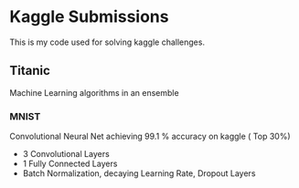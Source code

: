 # Kaggle Submissions

This is my code used for solving kaggle challenges.

## Titanic

Machine Learning algorithms in an ensemble 

### MNIST

Convolutional Neural Net
achieving 99.1 % accuracy on kaggle ( Top 30%)
* 3 Convolutional Layers
* 1 Fully Connected Layers
* Batch Normalization, decaying Learning Rate, Dropout Layers
